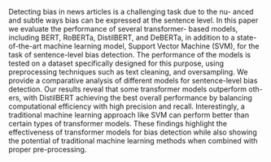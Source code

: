 Detecting bias in news articles is a challenging task due to the nu-
anced and subtle ways bias can be expressed at the sentence level.
In this paper we evaluate the performance of several transformer-
based models, including BERT, RoBERTa, DistilBERT, and DeBERTa,
in addition to a state-of-the-art machine learning model, Support
Vector Machine (SVM), for the task of sentence-level bias detection.
The performance of the models is tested on a dataset specifically
designed for this purpose, using preprocessing techniques such as
text cleaning, and oversampling. We provide a comparative analysis
of different models for sentence-level bias detection.
Our results reveal that some transformer models outperform oth-
ers, with DistilBERT achieving the best overall performance by
balancing computational efficiency with high precision and recall.
Interestingly, a traditional machine learning approach like SVM
can perform better than certain types of transformer models. These
findings highlight the effectiveness of transformer models for bias
detection while also showing the potential of traditional machine
learning methods when combined with proper pre-processing.
